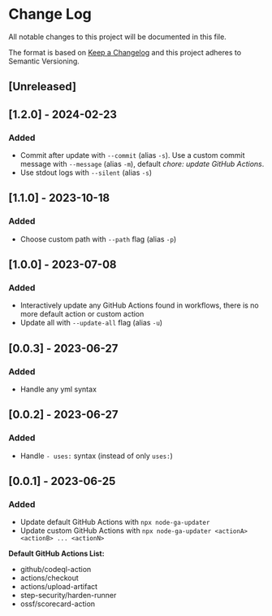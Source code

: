 # Change Log

All notable changes to this project will be documented in this file.

The format is based on [Keep a Changelog](http://keepachangelog.com/) and this project adheres to Semantic Versioning.

## [Unreleased]

## [1.2.0] - 2024-02-23

### Added

- Commit after update with `--commit` (alias `-s`). Use a custom commit message with `--message` (alias `-m`), default *chore: update GitHub Actions*.
- Use stdout logs with `--silent` (alias `-s`)

## [1.1.0] - 2023-10-18

### Added

- Choose custom path with `--path` flag (alias `-p`)

## [1.0.0] - 2023-07-08

### Added

- Interactively update any GitHub Actions found in workflows, there is no more default action or custom action
- Update all with `--update-all` flag (alias `-u`)

## [0.0.3] - 2023-06-27

### Added

- Handle any yml syntax

## [0.0.2] - 2023-06-27

### Added

- Handle `- uses:` syntax (instead of only `uses:`)

## [0.0.1] - 2023-06-25

### Added

- Update default GitHub Actions with `npx node-ga-updater`
- Update custom GitHub Actions with `npx node-ga-updater <actionA> <actionB> ... <actionN>`

**Default GitHub Actions List:**
- github/codeql-action
- actions/checkout
- actions/upload-artifact
- step-security/harden-runner
- ossf/scorecard-action

